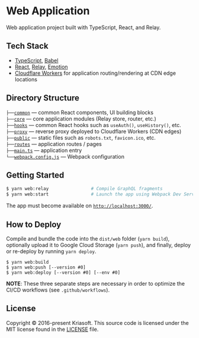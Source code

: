 # Web Application

Web application project built with TypeScript, React, and Relay.

## Tech Stack

- [TypeScript](https://www.typescriptlang.org/), [Babel](https://babeljs.io/)
- [React](https://reactjs.org/), [Relay](https://relay.dev/), [Emotion](https://emotion.sh/)
- [Cloudflare Workers](https://workers.cloudflare.com/) for application
  routing/rendering at CDN edge locations

## Directory Structure

`├──`[`common`](./common) — common React components, UI building blocks<br>
`├──`[`core`](./core) — core application modules (Relay store, router, etc.)<br>
`├──`[`hooks`](./hooks) — common React hooks such as `useAuth()`, `useHistory()`, etc.<br>
`├──`[`proxy`](./proxy) — reverse proxy deployed to Cloudflare Workers (CDN edges)<br>
`├──`[`public`](./public) — static files such as `robots.txt`, `favicon.ico`, etc.<br>
`├──`[`routes`](./routes) — application routes / pages<br>
`├──`[`main.ts`](./main.ts) — application entry<br>
`└──`[`webpack.config.js`](./webpack.config.js) — Webpack configuration<br>

## Getting Started

```bash
$ yarn web:relay                # Compile GraphQL fragments
$ yarn web:start                # Launch the app using Webpack Dev Server
```

The app must become available on [`http://localhost:3000/`](http://localhost:3000/).

## How to Deploy

Compile and bundle the code into the `dist/web` folder (`yarn build`),
optionally upload it to Google Cloud Storage (`yarn push`), and finally,
deploy or re-deploy by running `yarn deploy`.

```
$ yarn web:build
$ yarn web:push [--version #0]
$ yarn web:deploy [--version #0] [--env #0]
```

**NOTE**: These three separate steps are necessary in order to optimize the CI/CD
workflows (see `.github/workflows`).

## License

Copyright © 2016-present Kriasoft. This source code is licensed under the MIT license found in the
[LICENSE](https://github.com/kriasoft/nodejs-api-starter/blob/main/LICENSE) file.
